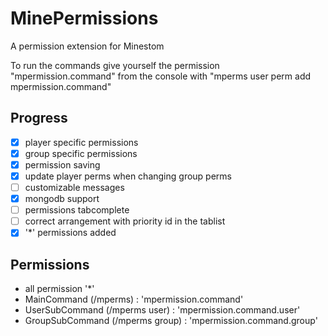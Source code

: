 # MinePermissions

A permission extension for Minestom

To run the commands give yourself the permission "mpermission.command"
from the console with "mperms user <username> perm add mpermission.command"
  
## Progress
- [x] player specific permissions
- [x] group specific permissions
- [x] permission saving
- [x] update player perms when changing group perms
- [ ] customizable messages
- [x] mongodb support
- [ ] permissions tabcomplete
- [ ] correct arrangement with priority id in the tablist
- [x] '*' permissions added

## Permissions
- all permission '*'
- MainCommand (/mperms) : 'mpermission.command'
- UserSubCommand (/mperms user) : 'mpermission.command.user'
- GroupSubCommand (/mperms group) : 'mpermission.command.group'
